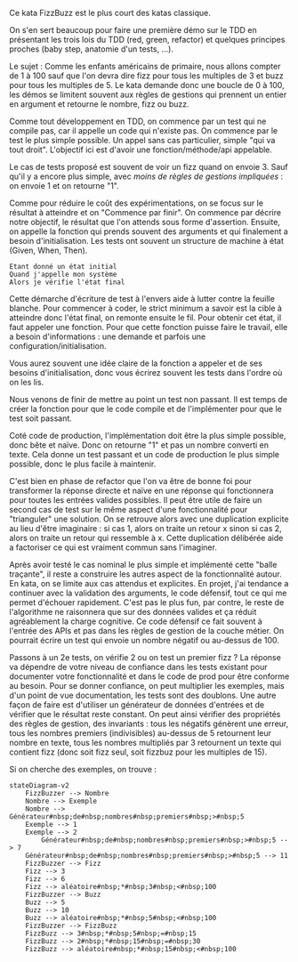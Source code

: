 Ce kata FizzBuzz est le plus court des katas classique.

On s'en sert beaucoup pour faire une première démo sur le TDD en présentant les trois lois du TDD (red, green, refactor) et quelques principes proches (baby step, anatomie d'un tests, ...).

Le sujet : Comme les enfants américains de primaire, nous allons compter de 1 à 100 sauf que l'on devra dire fizz pour tous les multiples de 3 et buzz pour tous les multiples de 5.
Le kata demande donc une boucle de 0 à 100, les démos se limitent souvent aux règles de gestions qui prennent un entier en argument et retourne le nombre, fizz ou buzz.

Comme tout développement en TDD, on commence par un test qui ne compile pas, car il appelle un code qui n'existe pas.
On commence par le test le plus simple possible.
Un appel sans cas particulier, simple "qui va tout droit".
L'objectif ici est d'avoir une fonction/méthode/api appelable.

Le cas de tests proposé est souvent de voir un fizz quand on envoie 3.
Sauf qu'il y a encore plus simple, avec *moins de règles de gestions impliquées* : on envoie 1 et on retourne "1".

Comme pour réduire le coût des expérimentations, on se focus sur le résultat à atteindre et on "Commence par finir".
On commence par décrire notre objectif, le résultat que l'on attends sous forme d'assertion.
Ensuite, on appelle la fonction qui prends souvent des arguments et qui finalement a besoin d'initialisation.
Les tests ont souvent un structure de machine à état (Given, When, Then).
```
Etant donné un état initial
Quand j'appelle mon système
Alors je vérifie l'état final
```
Cette démarche d'écriture de test à l'envers aide à lutter contre la feuille blanche. 
Pour commencer à coder, le strict minimum a savoir est la cible à atteindre donc l'état final, on remonte ensuite le fil.
Pour obtenir cet état, il faut appeler une fonction.
Pour que cette fonction puisse faire le travail, elle a besoin d'informations : une demande et parfois une configuration/initialisation.

Vous aurez souvent une idée claire de la fonction a appeler et de ses besoins d'initialisation, donc vous écrirez souvent les tests dans l'ordre où on les lis.

Nous venons de finir de mettre au point un test non passant.
Il est temps de créer la fonction pour que le code compile et de l'implémenter pour que le test soit passant.

Coté code de production, l'implémentation doit être la plus simple possible, donc bête et naïve.
Donc on retourne "1" et pas un nombre converti en texte.
Cela donne un test passant et un code de production le plus simple possible, donc le plus facile à maintenir.

C'est bien en phase de refactor que l'on va être de bonne foi pour transformer la réponse directe et naïve en une réponse qui fonctionnera pour toutes les entrées valides possibles.
Il peut être utile de faire un second cas de test sur le même aspect d'une fonctionnalité pour "trianguler" une solution.
On se retrouve alors avec une duplication explicite au lieu d'être imaginaire : si cas 1, alors on traite un retour x sinon si cas 2, alors on traite un retour qui ressemble à x.
Cette duplication délibérée aide a factoriser ce qui est vraiment commun sans l'imaginer.

Après avoir testé le cas nominal le plus simple et implémenté cette "balle traçante", il reste a construire les autres aspect de la fonctionnalité autour.
En kata, on se limite aux cas attendus et explicites.
En projet, j'ai tendance a continuer avec la validation des arguments, le code défensif, tout ce qui me permet d'échouer rapidement.
C'est pas le plus fun, par contre, le reste de l'algorithme ne raisonnera que sur des données valides et ça réduit agréablement la charge cognitive.
Ce code défensif ce fait souvent à l'entrée des APIs et pas dans les règles de gestion de la couche métier.
On pourrait écrire un test qui envoie un nombre négatif ou au-dessus de 100.

Passons à un 2e tests, on vérifie 2 ou on test un premier fizz ?
La réponse va dépendre de votre niveau de confiance dans les tests existant pour documenter votre fonctionnalité et dans le code de prod pour être conforme au besoin.
Pour se donner confiance, on peut multiplier les exemples, mais d'un point de vue documentation, les tests sont des doublons. Une autre façon de faire est d'utiliser un générateur de données d'entrées et de vérifier que le résultat reste constant. On peut ainsi vérifier des propriétés des règles de gestion, des invariants : tous les négatifs génèrent une erreur, tous les nombres premiers (indivisibles) au-dessus de 5 retournent leur nombre en texte, tous les nombres multipliés par 3 retournent un texte qui contient fizz (donc soit fizz seul, soit fizzbuz pour les multiples de 15).


Si on cherche des exemples, on trouve :
```mermaid
stateDiagram-v2
	FizzBuzzer --> Nombre
	Nombre --> Exemple
	Nombre --> Générateur#nbsp;de#nbsp;nombres#nbsp;premiers#nbsp;>#nbsp;5
	Exemple --> 1
	Exemple --> 2
		Générateur#nbsp;de#nbsp;nombres#nbsp;premiers#nbsp;>#nbsp;5 --> 7
	Générateur#nbsp;de#nbsp;nombres#nbsp;premiers#nbsp;>#nbsp;5 --> 11
	FizzBuzzer --> Fizz
	Fizz --> 3
	Fizz --> 6
	Fizz --> aléatoire#nbsp;*#nbsp;3#nbsp;<#nbsp;100
	FizzBuzzer --> Buzz
	Buzz --> 5
	Buzz --> 10
	Buzz --> aléatoire#nbsp;*#nbsp;5#nbsp;<#nbsp;100
	FizzBuzzer --> FizzBuzz
	FizzBuzz --> 3#nbsp;*#nbsp;5#nbsp;=#nbsp;15
	FizzBuzz --> 2#nbsp;*#nbsp;15#nbsp;=#nbsp;30
	FizzBuzz --> aléatoire#nbsp;*#nbsp;15#nbsp;<#nbsp;100
```

